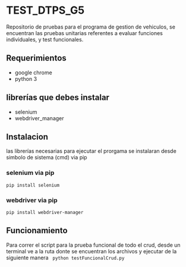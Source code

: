 # TEST_DTPS_G5
Repositorio de pruebas para el programa de gestion de vehiculos, se encuentran las pruebas unitarias referentes a evaluar funciones individuales, y test funcionales.
## Requerimientos
- google chrome
- python 3
## librerías que debes instalar
- selenium
- webdriver_manager
## Instalacion
las librerías necesarias para ejecutar el prorgama se instalaran desde simbolo de sistema (cmd) via pip
### selenium via pip 
<code>pip install selenium</code>
### webdriver via pip
<code>pip install webdriver-manager</code>
## Funcionamiento
Para correr el script para la prueba funcional de todo el crud, desde un terminal ve a la ruta donte se encuentran los archivos y ejecutar de la siguiente manera
<code> python  testFuncionalCrud.py</code>
